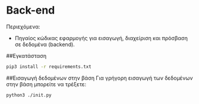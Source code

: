 # Back-end

Περιεχόμενα:

- Πηγαίος κώδικας εφαρμογής για εισαγωγή, διαχείριση και
  πρόσβαση σε δεδομένα (backend).

##Εγκατάσταση
```sh
pip3 install -r requirements.txt
```
##Εισαγωγή δεδομένων στην βάση
Για γρήγορη εισαγωγή των δεδομένων στην βάση μπορείτε να τρέξετε:
```sh
python3 ./init.py
```
